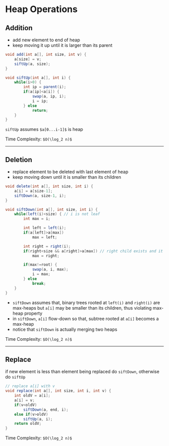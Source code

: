 # Heap Operations

## Addition

* add new element to end of heap
* keep moving it up until it is larger than its parent

```java
void add(int a[], int size, int v) {
    a[size] = v;
    siftUp(a, size);
}

void siftUp(int a[], int i) {
    while(i>0) {
        int ip = parent(i);
        if(a[ip]<a[i]) {
            swap(a, ip, i);
            i = ip;
        } else
            return;
    }
}
```

`siftUp` assumes `$a[0...i-1]$` is heap

Time Complexity: `$O(\log_2 n)$`

---

## Deletion

* replace element to be deleted with last element of heap
* keep moving down until it is smaller than its children

```java
void delete(int a[], int size, int i) {
    a[i] = a[size-1];
    siftDown(a, size-1, i);
}

void siftDown(int a[], int size, int i) {
    while(left(i)<size) { // i is not leaf
        int max = i;

        int left = left(i);
        if(a[left]>a[max])
            max = left;

        int right = right(i);
        if(right<size && a[right]>a[max]) // right child exists and it is bigger
            max = right;

        if(max!=root) {
            swap(a, i, max);
            i = max;
        } else
            break;
    }
}
```

* `siftDown` assumes that, binary trees rooted at `left(i)` and `right(i)` are max-heaps
   but `a[i]` may be smaller than its children, thus violating max-heap property
* in `siftDown`, `a[i]` flow-down so that, subtree rooted at `a[i]` becomes a max-heap
* notice that `siftDown` is actually merging two heaps

Time Complexity: `$O(\log_2 n)$`

---

## Replace

if new element is less than element being replaced do `siftDown`, otherwise do `siftUp`

```java
// replace a[i] with v
void replace(int a[], int size, int i, int v) {
    int oldV = a[i];
    a[i] = v;
    if(v<oldV)
        siftDown(a, end, i);
    else if(v>oldV)
        siftUp(a, i);
    return oldV;
}
```

Time Complexity: `$O(\log_2 n)$`
